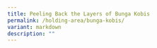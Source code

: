 ```yaml
---
title: Peeling Back the Layers of Bunga Kobis
permalink: /holding-area/bunga-kobis/
variant: markdown
description: ""
---
```

